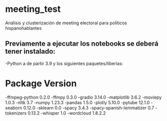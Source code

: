 # meeting_test
Análisis y clusterización de meeting electoral para políticos hispanohablantes

## Previamente a ejecutar los notebooks se deberá tener instalado:

-Python a de partir 3.9 y los siguientes paquetes/liberías:

# Package                      Version
-ffmpeg-python                0.2.0
-ffmpy                        0.3.0
-gradio                       3.14.0
-matplotlib                   3.6.2
-moviepy                      1.0.3
-nltk                         3.7
-numpy                        1.23.3
-pandas                       1.5.0
-plotly                       5.10.0
-pytube                       12.1.0
-seaborn                      0.12.0
-sklearn                      0.0
-spacy                        3.4.3
-spacy-spanish-lemmatizer     0.7
-tokenizers                   0.13.2
-whisper                      1.0
-wordcloud                    1.8.2.2
